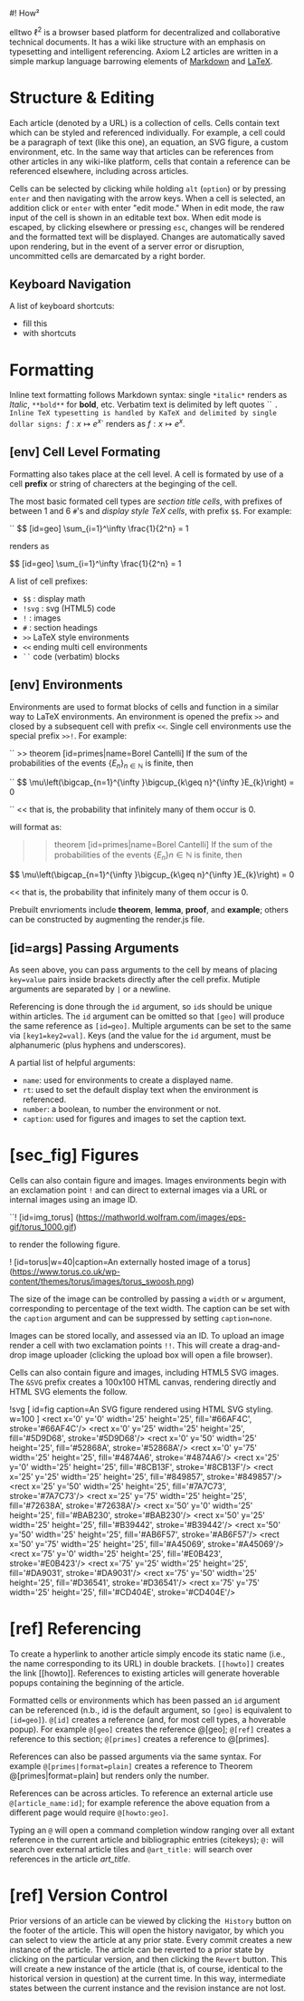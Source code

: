 #! How²

elltwo $\ell^2$ is a browser based platform for decentralized and collaborative technical documents. It has a wiki like structure with an emphasis on typesetting and intelligent referencing. Axiom L2 articles are written in a simple markup language barrowing elements of [Markdown](https://en.wikipedia.org/wiki/Markdown) and [LaTeX](https://www.latex-project.org/).

# Structure & Editing

Each article (denoted by a URL) is a collection of cells. Cells contain text which can be styled and referenced individually. For example, a cell could be a paragraph of text (like this one), an equation, an SVG figure, a custom environment, etc. In the same way that articles can be references from other articles in any wiki-like platform, cells that contain a reference can be referenced elsewhere, including across articles.

Cells can be selected by clicking while holding `alt` (`option`) or by pressing `enter` and then navigating with the arrow keys. When a cell is selected, an addition click or `enter` with enter "edit mode." When in edit mode, the raw input of the cell is shown in an editable text box. When edit mode is escaped, by clicking elsewhere or pressing `esc`, changes will be rendered and the formatted text will be displayed. Changes are automatically saved upon rendering, but in the event of a server error or disruption, uncommitted cells are demarcated by a right border.

## Keyboard Navigation

A list of keyboard shortcuts:

- fill this
- with shortcuts

# Formatting

Inline text formatting follows Markdown syntax: single `*italic*` renders as *Italic*, `**bold**` for **bold**, etc. Verbatim text is delimited by left quotes `` `. Inline TeX typesetting is handled by KaTeX and delimited by single dollar signs: `$f: x \mapsto e^x$` renders as $f: x \mapsto e^x$.

## [env] Cell Level Formating

Formatting also takes place at the cell level. A cell is formated by use of a cell **prefix** or string of charecters at the beginging of the cell.

 The most basic formated cell types are *section title cells*, with prefixes of between 1 and 6 `#`'s and *display style TeX cells*, with prefix `$$`. For example:

`` $$ [id=geo] \sum_{i=1}^\infty \frac{1}{2^n} = 1

renders as

$$ [id=geo] \sum_{i=1}^\infty \frac{1}{2^n} = 1

A list of cell prefixes:

- `$$` : display math
- `!svg` : svg (HTML5) code
- `!` : images
- `#` : section headings
- `>>` LaTeX style environments
- `<<` ending multi cell environments
- ` `` ` code (verbatim) blocks

## [env] Environments

Environments are used to format blocks of cells and function in a similar way to LaTeX environments. An environment is opened the prefix `>>` and closed by a subsequent cell with prefix `<<`. Single cell environments use the special prefix `>>!`. For example:

`` >> theorem [id=primes|name=Borel Cantelli] If the sum of the probabilities of the events $\{E_n\}_{n\in \mathbb{N}}$ is finite, then

`` $$ \mu\left(\bigcap_{n=1}^{\infty }\bigcup_{k\geq n}^{\infty }E_{k}\right) = 0

`` << that is, the probability that infinitely many of them occur is $0$.

will format as:

>> theorem [id=primes|name=Borel Cantelli] If the sum of the probabilities of the events $\{E_n\}{n\in \mathbb{N}}$ is finite, then

$$ \mu\left(\bigcap_{n=1}^{\infty }\bigcup_{k\geq n}^{\infty }E_{k}\right) = 0

<< that is, the probability that infinitely many of them occur is $0$.

Prebuilt envrioments include **theorem**, **lemma**, **proof**, and **example**; others can be constructed by augmenting the render.js file.

## [id=args] Passing Arguments

As seen above, you can pass arguments to the cell by means of placing `key=value` pairs inside brackets directly after the cell prefix. Mutiple arguments are separated by `|` or a newline.

Referencing is done through the `id` argument, so `id`s should be unique within articles. The `id` argument can be omitted so that `[geo]` will produce the same reference as `[id=geo]`. Multiple arguments can be set to the same via `[key1=key2=val]`. Keys (and the value for the `id` argument, must be alphanumeric (plus hyphens and underscores).

A partial list of helpful arguments:

- `name`: used for environments to create a displayed name.
- `rt`: used to set the default display text when the environment is referenced.
- `number`: a boolean, to number the environment or not.
- `caption`: used for figures and images to set the caption text.

# [sec_fig] Figures

Cells can also contain figure and images. Images environments begin with an exclamation point `!` and can direct to external images via a URL or internal images using an image ID.

``! [id=img_torus] (https://mathworld.wolfram.com/images/eps-gif/torus_1000.gif)

to render the following figure.

! [id=torus|w=40|caption=An externally hosted image of a torus] (https://www.torus.co.uk/wp-content/themes/torus/images/torus_swoosh.png)

The size of the image can be controlled by passing a `width` or `w` argument, corresponding to percentage of the text width. The caption can be set with the `caption` argument and can be suppressed by setting `caption=none`.

Images can be stored locally, and assessed via an ID. To upload an image render a cell with two exclamation points `!!`. This will create a drag-and-drop image uploader (clicking the upload box will open a file browser).

Cells can also contain figure and images, including HTML5 SVG images. The `&SVG` prefix creates a 100x100 HTML canvas, rendering directly and HTML SVG elements the follow.

!svg [
id=fig
caption=An SVG figure rendered using HTML SVG styling.
w=100
]
<rect x='0' y='0' width='25' height='25', fill='#66AF4C', stroke='#66AF4C'/>
<rect x='0' y='25' width='25' height='25', fill='#5D9D68', stroke='#5D9D68'/>
<rect x='0' y='50' width='25' height='25', fill='#52868A', stroke='#52868A'/>
<rect x='0' y='75' width='25' height='25', fill='#4874A6', stroke='#4874A6'/>
<rect x='25' y='0' width='25' height='25', fill='#8CB13F', stroke='#8CB13F'/>
<rect x='25' y='25' width='25' height='25', fill='#849857', stroke='#849857'/>
<rect x='25' y='50' width='25' height='25', fill='#7A7C73', stroke='#7A7C73'/>
<rect x='25' y='75' width='25' height='25', fill='#72638A', stroke='#72638A'/>
<rect x='50' y='0' width='25' height='25', fill='#BAB230', stroke='#BAB230'/>
<rect x='50' y='25' width='25' height='25', fill='#B39442', stroke='#B39442'/>
<rect x='50' y='50' width='25' height='25', fill='#AB6F57', stroke='#AB6F57'/>
<rect x='50' y='75' width='25' height='25', fill='#A45069', stroke='#A45069'/>
<rect x='75' y='0' width='25' height='25', fill='#E0B423', stroke='#E0B423'/>
<rect x='75' y='25' width='25' height='25', fill='#DA9031', stroke='#DA9031'/>
<rect x='75' y='50' width='25' height='25', fill='#D36541', stroke='#D36541'/>
<rect x='75' y='75' width='25' height='25', fill='#CD404E', stroke='#CD404E'/>

# [ref] Referencing

To create a hyperlink to another article simply encode its static name (i.e., the name corresponding to its URL) in double brackets. `[[howto]]` creates the link [[howto]]. References to existing articles will generate hoverable popups containing the beginning of the article.

Formatted cells or environments which has been passed an `id` argument can be referenced (n.b., id is the default argument, so `[geo]` is equivalent to `[id=geo]`). `@[id]` creates a reference (and, for most cell types, a hoverable popup). For example `@[geo]` creates the reference @[geo]; `@[ref]` creates a reference to this section; `@[primes]` creates a reference to @[primes].

References can also be passed arguments via the same syntax. For example `@[primes|format=plain]` creates a reference to Theorem @[primes|format=plain] but renders only the number.

References can be across articles. To reference an external article use `@[article_name:id]`; for example reference the above equation from a different page would require `@[howto:geo]`.

Typing an `@` will open a command completion window ranging over all extant reference in the current article and bibliographic entries (citekeys); `@:` will search over external article tiles and `@art_title:` will search over references in the article *art_title*.

# [ref] Version Control

Prior versions of an article can be viewed by clicking the  `History` button on the footer of the article. This will open the history navigator, by which you can select to view the article at any prior state. Every commit creates a new instance of the article. The article can be reverted to a prior state by clicking on the particular version, and then clicking the `Revert` button. This will create a new instance of the article (that is, of course, identical to the historical version in question) at the current time. In this way, intermediate states between the current instance and the revision instance are not lost.
